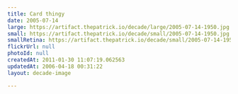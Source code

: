 ```yaml
---
title: Card thingy
date: 2005-07-14
large: https://artifact.thepatrick.io/decade/large/2005-07-14-1950.jpg
small: https://artifact.thepatrick.io/decade/small/2005-07-14-1950.jpg
smallRetina: https://artifact.thepatrick.io/decade/small/2005-07-14-1950@2x.jpg
flickrUrl: null
photoId: null
createdAt: 2011-01-30 11:07:19.062563
updatedAt: 2006-04-18 00:31:22
layout: decade-image

---
```


